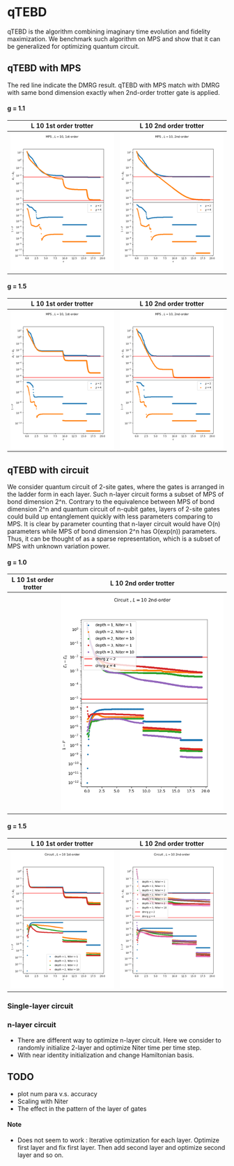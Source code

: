 # qTEBD

qTEBD is the algorithm combining imaginary time evolution and fidelity maximization. We benchmark such algorithm on MPS and show that it can be generalized for optimizing quantum circuit.

## qTEBD with MPS

The red line indicate the DMRG result. qTEBD with MPS match with DMRG with same bond dimension exactly when 2nd-order trotter gate is applied.
 
#### g = 1.1
L 10 1st order trotter       |  L 10 2nd order trotter
:---------------------------:|:-------------------------:
![](figure/finite_L10_g1.1_1st.png)   |  ![](figure/finite_L10_g1.1_2nd.png)

#### g = 1.5
L 10 1st order trotter       |  L 10 2nd order trotter
:---------------------------:|:-------------------------:
![](figure/finite_L10_g1.5_1st.png)   |  ![](figure/finite_L10_g1.5_2nd.png)


## qTEBD with circuit

We consider quantum circuit of 2-site gates, where the gates is arranged in the ladder form in each layer. Such n-layer circuit forms a subset of MPS of bond dimension 2^n. Contrary to the equivalence between MPS of bond dimension 2^n and quantum circuit of n-qubit gates, layers of 2-site gates could build up entanglement quickly with less parameters comparing to MPS. It is clear by parameter counting that n-layer circuit would have O(n) parameters while MPS of bond dimension 2^n has O(exp(n)) parameters. Thus, it can be thought of as a sparse representation, which is a subset of MPS with unknown variation power. 


#### g = 1.0
L 10 1st order trotter       |  L 10 2nd order trotter
:---------------------------:|:-------------------------:
![]()   |  ![](figure/circuit_L10_g1.0_2nd.png)


#### g = 1.5
L 10 1st order trotter       |  L 10 2nd order trotter
:---------------------------:|:-------------------------:
![](figure/circuit_L10_g1.5_1st.png)   |  ![](figure/circuit_L10_g1.5_2nd.png)



### Single-layer circuit
### n-layer circuit


* There are different way to optimize n-layer circuit. Here we consider to randomly initialize 2-layer and optimize Niter time per time step.
* With near identity initialization and change Hamiltonian basis.


## TODO
* plot num para v.s. accuracy
* Scaling with Niter
* The effect in the pattern of the layer of gates

#### Note
* Does not seem to work : Iterative optimization for each layer. Optimize first layer and fix first layer. Then add second layer and optimize second layer and so on.


